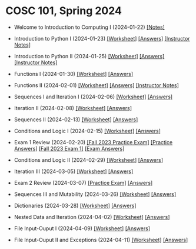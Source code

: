 # COSC 101, Spring 2024

- Welcome to Introduction to Computing I (2024-01-22) [[Notes]](./files/1_22.pdf)

- Introduction to Python I (2024-01-23) [[Worksheet]](./files/1_23.pdf) [[Answers]](./files/1_23_ans.pdf) [[Instructor Notes]](./notes/1_23.txt)

- Introduction to Python II (2024-01-25) [[Worksheet]](./files/1_25.pdf) [[Answers]](./files/1_25_ans.pdf) [[Instructor Notes]](./notes/1_25.txt)

- Functions I (2024-01-30) [[Worksheet]](./files/1_30.pdf) [[Answers]](./files/1_30_ans.pdf)

- Functions II (2024-02-01) [[Worksheet]](./files/2_1.pdf) [[Answers]](./files/2_1_ans.pdf) [[Instructor Notes]](./notes/2_1.txt)

- Sequences I and Iteration I (2024-02-06) [[Worksheet]](./files/2_6.pdf) [[Answers]](./files/2_6_ans.pdf)

- Iteration II (2024-02-08) [[Worksheet]](./files/2_8.pdf) [[Answers]](./files/2_8_ans.pdf)

- Sequences II (2024-02-13) [[Worksheet]](./files/2_13.pdf) [[Answers]](./files/2_13_ans.pdf)

- Conditions and Logic I (2024-02-15) [[Worksheet]](./files/2_15.pdf) [[Answers]](./files/2_15_ans.pdf)

- Exam 1 Review (2024-02-20) [[Fall 2023 Practice Exam]](./fall2023/9_26.pdf) [[Practice Answers]](./fall2023/9_26_answers.pdf) [[Fall 2023 Exam 1]](./files/exam1_fall23.pdf) [[Exam Answers]](./files/f23_exam1_ans.pdf)

 
- Conditions and Logic II (2024-02-29) [[Worksheet]](./files/2_29.pdf) [[Answers]](./files/2_29_ans.pdf) 

- Iteration III (2024-03-05) [[Worksheet]](./files/3_5.pdf) [[Answers]](./files/3_5_ans.pdf) 

- Exam 2 Review (2024-03-07) [[Practice Exam]](./fall2023/10_17.pdf) [[Answers]](./fall2023/10_17_answers.pdf)

- Sequences III and Mutability (2024-03-26) [[Worksheet]](./files/3_26.pdf) [[Answers]](./files/3_26_ans.pdf)

- Dictionaries (2024-03-28) [[Worksheet]](./files/3_28.pdf) [[Answers]](./files/3_28_ans.pdf)

- Nested Data and Iteration (2024-04-02) [[Worksheet]](./files/4_2.pdf) [[Answers]](./files/4_2_ans.pdf)

- File Input-Ouput I (2024-04-09) [[Worksheet]](./files/4_9.pdf) [[Answers]](./files/4_9_ans.pdf)

- File Input-Ouput II and Exceptions (2024-04-11) [[Worksheet]](./files/4_11.pdf) [[Answers]](./files/4_11_ans.pdf)

<!--
- Sequences II and Mutability I (2023-10-05) [[Worksheet]](./notes/10_5.pdf) [[Notes]](./answers/10_5_answers.pdf)

- Mutability II and Practice Problems (2023-10-12) [[Worksheet]](./notes/10_12.pdf) [[Notes]](./answers/10_12_answers.pdf)


- Dictionaries (2023-10-24) [[Worksheet]](./notes/10_24.pdf) [[Notes]](./answers/10_24_answers.pdf)

- Nested Data and Iteration (2023-10-26) [[Worksheet]](./notes/10_26.pdf) [[Notes]](./answers/10_26_answers.pdf)

- File Input-Ouput I (2023-10-31) [[Worksheet]](./notes/10_31.pdf) [[Notes]](./answers/10_31_answers.pdf)

- File Input-Ouput II and Exceptions (2023-11-02) [[Worksheet]](./notes/11_2.pdf) [[Notes]](./answers/11_2_answers.pdf)

- CSV Files (2023-11-07) [[Worksheet]](./notes/11_7.pdf) [[Notes]](./answers/11_7_answers.pdf)

- Recursion (2023-11-09) [[Worksheet]](./notes/11_9.pdf) [[Notes]](./answers/11_9_answers.pdf)

- Homework 8 in-class work (2023-11-28) [[Files]](./notes/hw8.zip) 

- Visualizing Data (2023-12-05) [[Worksheet]](./notes/12_5.pdf) [[Colab Link]](https://colab.research.google.com/drive/1kP9Q8EVM3vaXOFOiZEktlMrAyGArUb8d?usp=sharing)

- Final Review (2023-12-07) [[In-class Code]](./notes/review.zip) -->